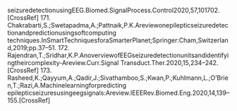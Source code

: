 seizuredetectionusingEEG.Biomed.SignalProcess.Control2020,57,101702.[CrossRef]
171. Chakrabarti,S.;Swetapadma,A.;Pattnaik,P.K.Areviewonepilepticseizuredetectionandpredictionusingsoftcomputing
techniques.InSmartTechniquesforaSmarterPlanet;Springer:Cham,Switzerland,2019;pp.37–51.
172. Rajendran,T.;Sridhar,K.P.AnoverviewofEEGseizuredetectionunitsandidentifyingtheircomplexity-Areview.Curr.Signal
Transduct.Ther.2020,15,234–242.[CrossRef]
173. Rasheed,K.;Qayyum,A.;Qadir,J.;Sivathamboo,S.;Kwan,P.;Kuhlmann,L.;O’Brien,T.;Razi,A.Machinelearningforpredicting
epilepticseizuresusingeegsignals:Areview.IEEERev.Biomed.Eng.2020,14,139–155.[CrossRef]